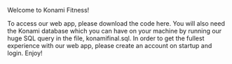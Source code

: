Welcome to Konami Fitness!

To access our web app, please download the code here. You will also need
the Konami database which you can have on your machine by running our huge SQL query 
in the file, konamifinal.sql. In order to get the fullest experience with our web app,
please create an account on startup and login. Enjoy!
